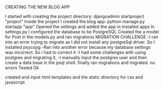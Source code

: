 CREATING THE NEW BLOG APP

I started with creating the project directory: djangoadmin startproject "project"
Inside the project I created the blog app: python manage.py startapp "app"
Opened the settings and added the app in installed apps
In settings.py I configured the database to be PostgreSQL
Created the a model for Post in the models.py and ran migrations
MIGRATION CHALLENGE
    -I ran into an error trying to migrate as I did not install any postgreSql driver. So I installed psycopg
    -Ran into another error because my database settings was incorrect. So i had to correct it
    -I had some challenges with using postgres and migrating it, 
    -I manually input the postgres user and then create a data base in the psql shell. 
finally ran migrations and migrated. no errors 
Tested Ok

created and input html templates and the static directory for css and javascript



